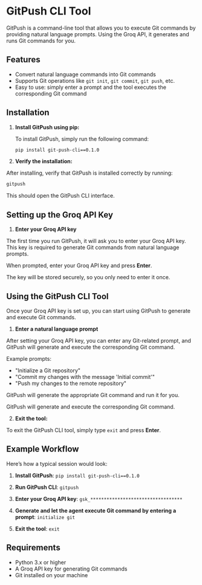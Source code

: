 # GitPush CLI Tool

GitPush is a command-line tool that allows you to execute Git commands by providing natural language prompts. Using the Groq API, it generates and runs Git commands for you.

## Features

- Convert natural language commands into Git commands
- Supports Git operations like `git init`, `git commit`, `git push`, etc.
- Easy to use: simply enter a prompt and the tool executes the corresponding Git command

## Installation

1. **Install GitPush using pip:**

   To install GitPush, simply run the following command:

   ```bash
   pip install git-push-cli==0.1.0
   ```

2. **Verify the installation:**

After installing, verify that GitPush is installed correctly by running:

   ```bash
   gitpush
   ```

This should open the GitPush CLI interface.

## Setting up the Groq API Key

1. **Enter your Groq API key**

The first time you run GitPush, it will ask you to enter your Groq API key. This key is required to generate Git commands from natural language prompts.

When prompted, enter your Groq API key and press **Enter**.


The key will be stored securely, so you only need to enter it once.

## Using the GitPush CLI Tool

Once your Groq API key is set up, you can start using GitPush to generate and execute Git commands.

1. **Enter a natural language prompt**

After setting your Groq API key, you can enter any Git-related prompt, and GitPush will generate and execute the corresponding Git command.

Example prompts:
- "Initialize a Git repository"
- "Commit my changes with the message 'Initial commit'"
- "Push my changes to the remote repository"

GitPush will generate the appropriate Git command and run it for you.


GitPush will generate and execute the corresponding Git command.

2. **Exit the tool:**

To exit the GitPush CLI tool, simply type `exit` and press **Enter**.


## Example Workflow

Here’s how a typical session would look:

1. **Install GitPush**: `pip install git-push-cli==0.1.0`


2. **Run GitPush CLI**: `gitpush`


3. **Enter your Groq API key**: `gsk_**********************************`


4. **Generate and let the agent execute Git command by entering a prompt**: `initialize git`


5. **Exit the tool**: `exit`


## Requirements

- Python 3.x or higher
- A Groq API key for generating Git commands
- Git installed on your machine
